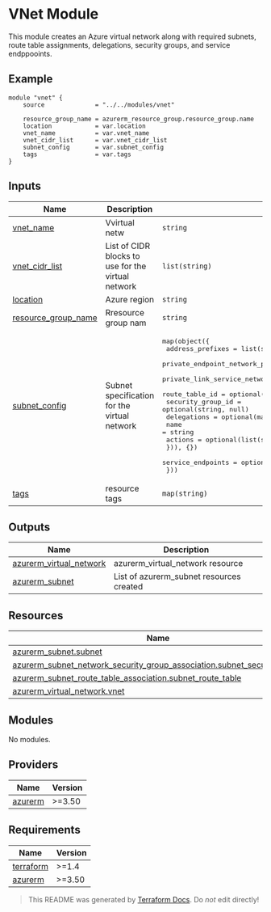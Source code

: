 <!-- BEGIN_TF_DOCS -->
# VNet Module

This module creates an Azure virtual network along with required subnets, route table assignments, delegations, security groups, and service endppooints.

## Example
```hcl
module "vnet" {
    source              = "../../modules/vnet"

    resource_group_name = azurerm_resource_group.resource_group.name
    location            = var.location
    vnet_name           = var.vnet_name
    vnet_cidr_list      = var.vnet_cidr_list
    subnet_config       = var.subnet_config
    tags                = var.tags
}
```

## Inputs

| Name | Description | Type | Default | Required |
|------|-------------|------|---------|:--------:|
| <a name="input_vnet_name"></a> [vnet\_name](#input\_vnet\_name) | Vvirtual netw | `string` | n/a | yes |
| <a name="input_vnet_cidr_list"></a> [vnet\_cidr\_list](#input\_vnet\_cidr\_list) | List of CIDR blocks to use for the virtual network | `list(string)` | n/a | yes |
| <a name="input_location"></a> [location](#input\_location) | Azure region | `string` | n/a | yes |
| <a name="input_resource_group_name"></a> [resource\_group\_name](#input\_resource\_group\_name) | Rresource group nam | `string` | n/a | yes |
| <a name="input_subnet_config"></a> [subnet\_config](#input\_subnet\_config) | Subnet specification for the virtual network | <pre>map(object({<br>        address_prefixes                                = list(string)<br>        private_endpoint_network_policies_enabled       = optional(bool, true)<br>        private_link_service_network_policies_enabled   = optional(bool, true)<br>        route_table_id                                  = optional(string, null)<br>        security_group_id                               = optional(string, null)<br>        delegations                                     = optional(map(object({<br>            name = string<br>            actions = optional(list(string))<br>        })), {})<br>        service_endpoints                               = optional(list(string), null)<br>    }))</pre> | n/a | yes |
| <a name="input_tags"></a> [tags](#input\_tags) | resource tags | `map(string)` | `{}` | no |
## Outputs

| Name | Description |
|------|-------------|
| <a name="output_azurerm_virtual_network"></a> [azurerm\_virtual\_network](#output\_azurerm\_virtual\_network) | azurerm\_virtual\_network resource |
| <a name="output_azurerm_subnet"></a> [azurerm\_subnet](#output\_azurerm\_subnet) | List of azurerm\_subnet resources created |
## Resources

| Name | Type |
|------|------|
| [azurerm_subnet.subnet](https://registry.terraform.io/providers/hashicorp/azurerm/latest/docs/resources/subnet) | resource |
| [azurerm_subnet_network_security_group_association.subnet_security_group](https://registry.terraform.io/providers/hashicorp/azurerm/latest/docs/resources/subnet_network_security_group_association) | resource |
| [azurerm_subnet_route_table_association.subnet_route_table](https://registry.terraform.io/providers/hashicorp/azurerm/latest/docs/resources/subnet_route_table_association) | resource |
| [azurerm_virtual_network.vnet](https://registry.terraform.io/providers/hashicorp/azurerm/latest/docs/resources/virtual_network) | resource |
## Modules

No modules.
## Providers

| Name | Version |
|------|---------|
| <a name="provider_azurerm"></a> [azurerm](#provider\_azurerm) | >=3.50 |
## Requirements

| Name | Version |
|------|---------|
| <a name="requirement_terraform"></a> [terraform](#requirement\_terraform) | >=1.4 |
| <a name="requirement_azurerm"></a> [azurerm](#requirement\_azurerm) | >=3.50 |

> This README was generated by [Terraform Docs](https://terraform-docs.io/). Do *not* edit directly!
<!-- END_TF_DOCS -->
